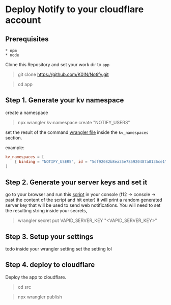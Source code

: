 # Deploy Notify to your cloudflare account

## Prerequisites

    * npm
    * node

Clone this Repository and set your work dir to `app`

> git clone https://github.com/K0IN/Notify.git

> cd app

## Step 1. Generate your kv namespace

create a namespace

> npx wrangler kv:namespace create "NOTIFY_USERS"

set the result of the command [wrangler file](/app/wrangler.toml) inside the `kv_namespaces` section.

example:

```toml
kv_namespaces = [
    { binding = "NOTIFY_USERS", id = "5df92082b8ea35e785920487a0136ce1" }
]
```

## Step 2. Generate your server keys and set it

go to your browser and run this [script](/helper/main.js) in your console (f12 -> console -> past the content of the script and hit enter)
it will print a random generated server key that will be used to send web notifications.
You will need to set the resulting string inside your secrets,

> wrangler secret put VAPID_SERVER_KEY "&lt;VAPID_SERVER_KEY&gt;"

## Step 3. Setup your settings

todo inside your wrangler setting set the setting lol

## Step 4. deploy to cloudflare

Deploy the app to cloudflare.

> cd src

> npx wrangler publish
